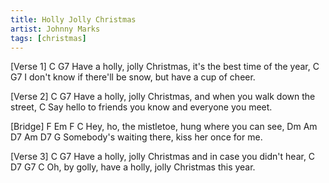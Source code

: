 ```yaml
---
title: Holly Jolly Christmas
artist: Johnny Marks
tags: [christmas]
---
```

[Verse 1]
       C                                                 G7
Have a holly, jolly Christmas, it's the best time of the year,
                                                    C     G7
I don't know if there'll be snow, but have a cup of cheer.

[Verse 2]
       C                                                  G7
Have a holly, jolly Christmas, and when you walk down the street,
                                               C
Say hello to friends you know and everyone you meet.

[Bridge]
F            Em         F                  C
Hey, ho, the mistletoe, hung where you can see,
Dm         Am             D7       Am   D7  G
Somebody's waiting there, kiss her once for me.

[Verse 3]
       C                                             G7
Have a holly, jolly Christmas and in case you didn't hear,
                     C            D7        G7   C
Oh, by golly, have a holly, jolly Christmas this year.
